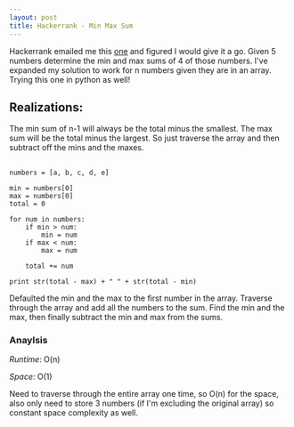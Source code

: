 ```yaml
---
layout: post
title: Hackerrank - Min Max Sum
---
```

Hackerrank emailed me this [one](https://www.hackerrank.com/challenges/mini-max-sum) and figured I would give it a go. Given 5 numbers determine the min and max sums of 4 of those numbers. I've expanded my solution to work for n numbers given they are in an array. Trying this one in python as well!

## Realizations:
The min sum of n-1 will always be the total minus the smallest. The max sum will be the total minus the largest. So just traverse the array and then subtract off the mins and the maxes.

## <Solution>
```
numbers = [a, b, c, d, e]

min = numbers[0]
max = numbers[0]
total = 0

for num in numbers:
    if min > num:
        min = num
    if max < num:
        max = num
        
    total += num

print str(total - max) + " " + str(total - min)
```

Defaulted the min and the max to the first number in the array. Traverse through the array and add all the numbers to the sum. Find the min and the max, then finally subtract the min and max from the sums.

### Anaylsis

*Runtime*: O(n)

*Space*: O(1)

Need to traverse through the entire array one time, so O(n) for the space, also only need to store 3 numbers (if I'm excluding the original array) so constant space complexity as well.

